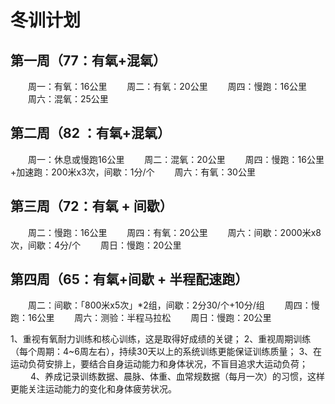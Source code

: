 
# 冬训计划

## 第一周（77：有氧+混氧）
　　周一：有氧：16公里
　　周二：有氧：20公里
　　周四：慢跑：16公里
　　周六：混氧：25公里

## 第二周（82 ：有氧+混氧）
　　周一：休息或慢跑16公里
　　周二：混氧：20公里
　　周四：慢跑：16公里+加速跑：200米x3次，间歇：1分/个
　　周六：有氧：30公里

## 第三周（72：有氧 + 间歇）
　　周二：慢跑：16公里
　　周四：有氧：20公里
　　周六：间歇：2000米x8次，间歇：4分/个
　　周日：慢跑：20公里

## 第四周（65：有氧+间歇 + 半程配速跑）
　　周二：间歇：「800米x5次」*2组，间歇：2分30/个+10分/组
　　周四：慢跑：16公里
　　周六：测验：半程马拉松
　　周日：慢跑：20公里

1、重视有氧耐力训练和核心训练，这是取得好成绩的关键；
2、重视周期训练（每个周期：4~6周左右），持续30天以上的系统训练更能保证训练质量；
3、在运动负荷安排上，要结合自身运动能力和身体状况，不盲目追求大运动负荷； 　　
4、养成记录训练数据、晨脉、体重、血常规数据（每月一次）的习惯，这样更能关注运动能力的变化和身体疲劳状况。
